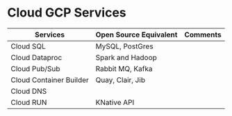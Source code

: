 # Cloud GCP Services


| Services                 | Open Source Equivalent              | Comments                 |
|--------------------------|-------------------------------------|--------------------------|
| Cloud SQL                | MySQL, PostGres                     |                          |
| Cloud Dataproc           | Spark and Hadoop                    |                          |
| Cloud Pub/Sub            | Rabbit MQ, Kafka                    |                          |
| Cloud Container Builder  | Quay, Clair, Jib                    |                          |
| Cloud DNS                |                                     |                          |
| Cloud RUN                | KNative API                         |                          |




